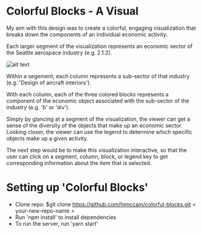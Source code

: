 # Colorful Blocks - A Visual

My aim with this design was to create a colorful, engaging visualization that breaks down the components of an individual economic activity.

Each larger segment of the visualization represents an economic sector of the Seattle aerospace industry (e.g. 2.1.2).

![alt text](https://github.com/hjmccain/colorful-blocks/tree/master/public/section.png "Economic sector")

Within a segement, each column represents a sub-sector of that industry (e.g. 'Design of aircraft interiors').



With each column, each of the three colored blocks represents a component of the economic object associated with the sub-sector of the industry (e.g. 'b' or 'div').



Simply by glancing at a segment of the visualization, the viewer can get a sense of the diversity of the objects that make up an economic sector. Looking closer, the viewer can use the legend to determine which specific objects make up a given activity.

The next step would be to make this visualization interactive, so that the user can click on a segment, column, block, or legend key to get corresponding information about the item that is selected.

# Setting up 'Colorful Blocks'

* Clone repo: $git clone https://github.com/hjmccain/colorful-blocks.git < your-new-repo-name >
* Run 'npm install' to install dependencies
* To run the server, run 'yarn start'
